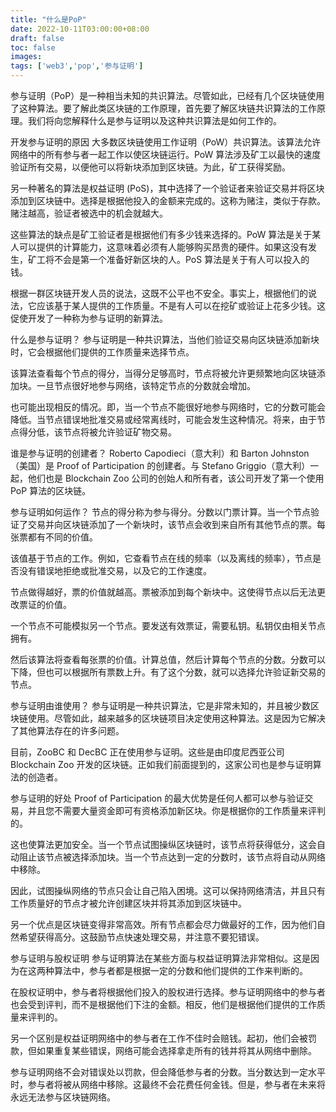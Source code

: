 ```yaml
---
title: "什么是PoP"
date: 2022-10-11T03:00:00+08:00
draft: false
toc: false
images:
tags: ['web3','pop','参与证明']
---
```


参与证明（PoP）是一种相当未知的共识算法。尽管如此，已经有几个区块链使用了这种算法。要了解此类区块链的工作原理，首先要了解区块链共识算法的工作原理。我们将向您解释什么是参与证明以及这种共识算法是如何工作的。

开发参与证明的原因
大多数区块链使用工作证明（PoW）共识算法。该算法允许网络中的所有参与者一起工作以使区块链运行。PoW 算法涉及矿工以最快的速度验证所有交易，以便他可以将新块添加到区块链。为此，矿工获得奖励。

另一种著名的算法是权益证明 (PoS)，其中选择了一个验证者来验证交易并将区块添加到区块链中。选择是根据他投入的金额来完成的。这称为赌注，类似于存款。赌注越高，验证者被选中的机会就越大。

这些算法的缺点是矿工验证者是根据他们有多少钱来选择的。PoW 算法是关于某人可以提供的计算能力，这意味着必须有人能够购买昂贵的硬件。如果这没有发生，矿工将不会是第一个准备好新区块的人。PoS 算法是关于有人可以投入的钱。

根据一群区块链开发人员的说法，这既不公平也不安全。事实上，根据他们的说法，它应该基于某人提供的工作质量。不是有人可以在挖矿或验证上花多少钱。这促使开发了一种称为参与证明的新算法。

什么是参与证明？
参与证明是一种共识算法，当他们验证交易向区块链添加新块时，它会根据他们提供的工作质量来选择节点。

该算法查看每个节点的得分，当得分足够高时，节点将被允许更频繁地向区块链添加块。一旦节点很好地参与网络，该特定节点的分数就会增加。

也可能出现相反的情况。即，当一个节点不能很好地参与网络时，它的分数可能会降低。当节点错误地批准交易或经常离线时，可能会发生这种情况。将来，由于节点得分低，该节点将被允许验证矿物交易。

谁是参与证明的创建者？
Roberto Capodieci（意大利）和 Barton Johnston（美国）是 Proof of Participation 的创建者。与 Stefano Griggio（意大利）一起，他们也是 Blockchain Zoo 公司的创始人和所有者，该公司开发了第一个使用 PoP 算法的区块链。

参与证明如何运作？
节点的得分称为参与得分。分数以门票计算。当一个节点验证了交易并向区块链添加了一个新块时，该节点会收到来自所有其他节点的票。每张票都有不同的价值。

该值基于节点的工作。例如，它查看节点在线的频率（以及离线的频率），节点是否没有错误地拒绝或批准交易，以及它的工作速度。

节点做得越好，票的价值就越高。票被添加到每个新块中。这使得节点以后无法更改票证的价值。

一个节点不可能模拟另一个节点。要发送有效票证，需要私钥。私钥仅由相关节点拥有。

然后该算法将查看每张票的价值。计算总值，然后计算每个节点的分数。分数可以下降，但也可以根据所有票数上升。有了这个分数，就可以选择允许验证新交易的节点。

参与证明由谁使用？
参与证明是一种共识算法，它是非常未知的，并且被少数区块链使用。尽管如此，越来越多的区块链项目决定使用这种算法。这是因为它解决了其他算法存在的许多问题。

目前，ZooBC 和 DecBC 正在使用参与证明。这些是由印度尼西亚公司 Blockchain Zoo 开发的区块链。正如我们前面提到的，这家公司也是参与证明算法的创造者。

参与证明的好处
Proof of Participation 的最大优势是任何人都可以参与验证交易，并且您不需要大量资金即可有资格添加新区块。你是根据你的工作质量来评判的。

这也使算法更加安全。当一个节点试图操纵区块链时，该节点将获得低分，这会自动阻止该节点被选择添加块。当一个节点达到一定的分数时，该节点将自动从网络中移除。

因此，试图操纵网络的节点只会让自己陷入困境。这可以保持网络清洁，并且只有工作质量好的节点才被允许创建区块并将其添加到区块链中。

另一个优点是区块链变得非常高效。所有节点都会尽力做最好的工作，因为他们自然希望获得高分。这鼓励节点快速处理交易，并注意不要犯错误。

参与证明与股权证明
参与证明算法在某些方面与权益证明算法非常相似。这是因为在这两种算法中，参与者都是根据一定的分数和他们提供的工作来判断的。

在股权证明中，参与者将根据他们投入的股权进行选择。参与证明网络中的参与者也会受到评判，而不是根据他们下注的金额。相反，他们是根据他们提供的工作质量来评判的。

另一个区别是权益证明网络中的参与者在工作不佳时会赔钱。起初，他们会被罚款，但如果重复某些错误，网络可能会选择拿走所有的钱并将其从网络中删除。

参与证明网络不会对错误处以罚款，但会降低参与者的分数。当分数达到一定水平时，参与者将被从网络中移除。这最终不会花费任何金钱。但是，参与者在未来将永远无法参与区块链网络。

